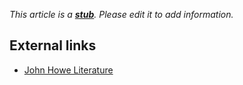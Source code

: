 *This article is a **[stub](http://www.theopedia.com/Category:Theopedia_stubs "Category:Theopedia stubs")**. Please edit it to add information.*
## External links

-   [John Howe Literature](http://www.newble.co.uk/howe/literature.html)



